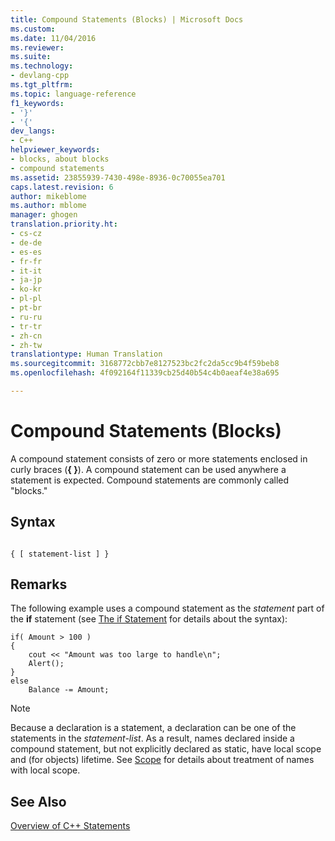 ```yaml
---
title: Compound Statements (Blocks) | Microsoft Docs
ms.custom: 
ms.date: 11/04/2016
ms.reviewer: 
ms.suite: 
ms.technology:
- devlang-cpp
ms.tgt_pltfrm: 
ms.topic: language-reference
f1_keywords:
- '}'
- '{'
dev_langs:
- C++
helpviewer_keywords:
- blocks, about blocks
- compound statements
ms.assetid: 23855939-7430-498e-8936-0c70055ea701
caps.latest.revision: 6
author: mikeblome
ms.author: mblome
manager: ghogen
translation.priority.ht:
- cs-cz
- de-de
- es-es
- fr-fr
- it-it
- ja-jp
- ko-kr
- pl-pl
- pt-br
- ru-ru
- tr-tr
- zh-cn
- zh-tw
translationtype: Human Translation
ms.sourcegitcommit: 3168772cbb7e8127523bc2fc2da5cc9b4f59beb8
ms.openlocfilehash: 4f092164f11339cb25d40b54c4b0aeaf4e38a695

---
```

# Compound Statements (Blocks)
A compound statement consists of zero or more statements enclosed in curly braces (**{ }**). A compound statement can be used anywhere a statement is expected. Compound statements are commonly called "blocks."  
  
## Syntax  
  
```  
  
{ [ statement-list ] }  
```  
  
## Remarks  
 The following example uses a compound statement as the *statement* part of the **if** statement (see [The if Statement](../cpp/if-else-statement-cpp.md) for details about the syntax):  
  
```  
if( Amount > 100 )  
{  
    cout << "Amount was too large to handle\n";  
    Alert();  
}  
else  
    Balance -= Amount;  
```  
  
> [!NOTE]
>  Because a declaration is a statement, a declaration can be one of the statements in the *statement-list*. As a result, names declared inside a compound statement, but not explicitly declared as static, have local scope and (for objects) lifetime. See [Scope](../cpp/scope-visual-cpp.md) for details about treatment of names with local scope.  
  
## See Also  
 [Overview of C++ Statements](../cpp/overview-of-cpp-statements.md)


<!--HONumber=Jan17_HO1-->


